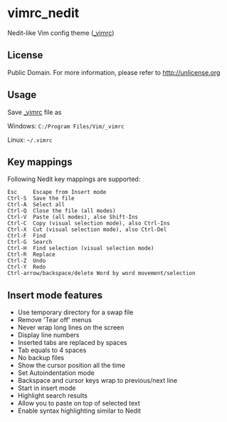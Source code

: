 # vimrc_nedit
Nedit-like Vim config theme ([_vimrc](_vimrc))

## License
Public Domain. For more information, please refer to http://unlicense.org

## Usage
Save [_vimrc](_vimrc) file as

Windows:  `C:/Program Files/Vim/_vimrc`

Linux: `~/.vimrc`

## Key mappings
Following Nedit key mappings are supported:
```
Esc     Escape from Insert mode
Ctrl-S  Save the file
Ctrl-A  Select all
Ctrl-Q  Close the file (all modes)
Ctrl-V  Paste (all modes), alse Shift-Ins
Ctrl-C  Copy (visual selection mode), also Ctrl-Ins
Ctrl-X  Cut (visual selection mode), also Ctrl-Del
Ctrl-F  Find
Ctrl-G  Search
Ctrl-H  Find selection (visual selection mode)
Ctrl-R  Replace
Ctrl-Z  Undo
Ctrl-Y  Redo
Ctrl-arrow/backspace/delete Word by word movement/selection
```

## Insert mode features

- Use temporary directory for a swap file
- Remove 'Tear off' menus
- Never wrap long lines on the screen
- Display line numbers
- Inserted tabs are replaced by spaces
- Tab equals to 4 spaces
- No backup files
- Show the cursor position all the time
- Set Autoindentation mode
- Backspace and cursor keys wrap to previous/next line
- Start in insert mode
- Highlight search results
- Allow you to paste on top of selected text
- Enable syntax highlighting similar to Nedit

